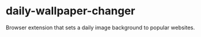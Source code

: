 # daily-wallpaper-changer
Browser extension that sets a daily image background to popular websites.
